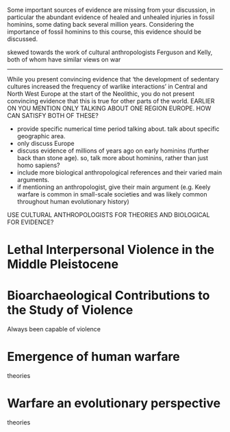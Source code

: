 <!-- SPDX-License-Identifier: zlib-acknowledgement -->

Some important sources of evidence are missing from your discussion, in particular the abundant evidence of healed and unhealed injuries in fossil hominins, some dating back several million years. 
Considering the importance of fossil hominins to this course, this evidence should be discussed. 

skewed towards the work of cultural anthropologists Ferguson and Kelly, both of whom have similar views on war


-----------------------------------------------------------------------------
While you present convincing evidence that ‘the development of sedentary cultures increased the frequency of warlike interactions’ 
in Central and North West Europe at the start of the Neolithic, you do not present convincing evidence that this is true for other parts of the world.
EARLIER ON YOU MENTION ONLY TALKING ABOUT ONE REGION EUROPE. HOW CAN SATISFY BOTH OF THESE?

* provide specific numerical time period talking about. talk about specific geographic area.
* only discuss Europe
* discuss evidence of millions of years ago on early hominins (further back than stone age). so, talk more about hominins, rather than just homo sapiens?
* include more biological anthropological references and their varied main arguments.
* if mentioning an anthropologist, give their main argument (e.g. Keely warfare is common in small-scale societies and was likely common throughout human evolutionary history)


USE CULTURAL ANTHROPOLOGISTS FOR THEORIES AND BIOLOGICAL FOR EVIDENCE?
# Lethal Interpersonal Violence in the Middle Pleistocene
# Bioarchaeological Contributions to the Study of Violence
Always been capable of violence

# Emergence of human warfare
theories
# Warfare an evolutionary perspective 
theories

